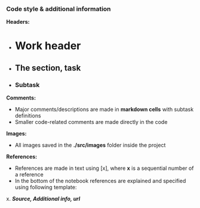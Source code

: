 <!--- TODO: delete -->

### Code style & additional information

**Headers:**
- # Work header
- ## The section, task
- ### Subtask

**Comments:**
- Major comments/descriptions are made in **markdown cells** with subtask definitions
- Smaller code-related comments are made directly in the code

**Images:**
- All images saved in the **./src/images** folder inside the project

**References:**
- References are made in text using [x], where **x** is a sequential number of a reference
- In the bottom of the notebook references are explained and specified using following template:

x. ***Source, Additional info, url***
